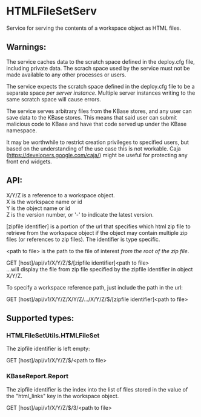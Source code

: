 HTMLFileSetServ
===============

Service for serving the contents of a workspace object as HTML files.

Warnings:
---------

The service caches data to the scratch space defined in the deploy.cfg file,
including private data. The scrach space used by the service must not be made
available to any other processes or users.

The service expects the scratch space defined in the deploy.cfg file to be a
separate space *per server instance*. Multiple server instances writing to the
same scratch space will cause errors.

The service serves arbitrary files from the KBase stores, and any
user can save data to the KBase stores. This means that said user can
submit malicious code to KBase and have that code served up under the
KBase namespace.

It may be worthwhile to restrict creation privileges to specified users,
but based on the understanding of the use case this is not workable.
Caja (https://developers.google.com/caja/) might be useful for protecting
any front end widgets.

API:
----

X/Y/Z is a reference to a workspace object.  
X is the workspace name or id  
Y is the object name or id  
Z is the version number, or '-' to indicate the latest version.

[zipfile identifier] is a portion of the url that specifies which
html zip file to retrieve from the workspace object if the object may contain
multiple zip files (or references to zip files). The identifier is type
specific.

&lt;path to file&gt; is the path to the file of interest *from the root of the
zip file*.

GET [host]/api/v1/X/Y/Z/$/[zipfile identifier]&lt;path to file&gt;  
...will display the file from zip file specified by the zipfile identifier in
object X/Y/Z.

To specify a workspace reference path, just include the path in the url:

GET [host]/api/v1/X/Y/Z/X/Y/Z/.../X/Y/Z/$/[zipfile identifier]&lt;path to file&gt;

Supported types:
----------------

### HTMLFileSetUtils.HTMLFileSet

The zipfile identifier is left empty:

GET [host]/api/v1/X/Y/Z/$/&lt;path to file&gt;

### KBaseReport.Report

The zipfile identifier is the index into the list of files stored in the value
of the "html_links" key in the workspace object.

GET [host]/api/v1/X/Y/Z/$/3/&lt;path to file&gt;


